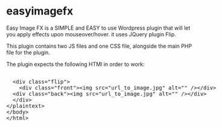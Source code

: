 # easyimagefx
Easy Image FX is a SIMPLE and EASY to use Wordpress plugin that will let you apply effects upon mouseover/hover.
it uses JQuery plugin Flip.

This plugin contains two JS files and one CSS file, alongside the main PHP file for the plugin.

The plugin expects the following HTMl in order to work:

<plaintext>
  <div class="flip">
    <div class="front"><img src="url_to_image.jpg" alt="" /></div>
  <div class="back"><img src="url_to_image.jpg" alt="" /></div>
  </div>
</plaintext>

